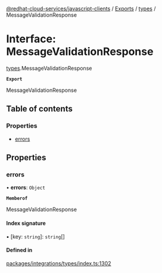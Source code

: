 [@redhat-cloud-services/javascript-clients](../README.md) / [Exports](../modules.md) / [types](../modules/types.md) / MessageValidationResponse

# Interface: MessageValidationResponse

[types](../modules/types.md).MessageValidationResponse

**`Export`**

MessageValidationResponse

## Table of contents

### Properties

- [errors](types.MessageValidationResponse.md#errors)

## Properties

### errors

• **errors**: `Object`

**`Memberof`**

MessageValidationResponse

#### Index signature

▪ [key: `string`]: `string`[]

#### Defined in

[packages/integrations/types/index.ts:1302](https://github.com/RedHatInsights/javascript-clients/blob/main/packages/integrations/types/index.ts#L1302)
